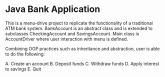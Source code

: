 # Java Bank Application

This is a menu-drive project to replicate the functionality of a traditional ATM bank system. BankAccount is an abstract class and is extended to subclasses CheckingAccount and SavingsAccount. Main class is AccountDriver where user interaction with menu is defined. 

Combining OOP practices such as inheritance and abstraction, user is able to do the following: 

A.	Create an account
B.	Deposit funds
C.	Withdraw funds
D.	Apply interest to savings 
E.	Quit 
